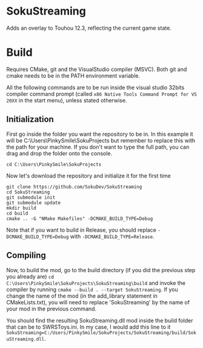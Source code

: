 # SokuStreaming
Adds an overlay to Touhou 12.3, reflecting the current game state.

# Build
Requires CMake, git and the VisualStudio compiler (MSVC).
Both git and cmake needs to be in the PATH environment variable.

All the following commands are to be run inside the visual studio 32bits compiler
command prompt (called `x86 Native Tools Command Prompt for VS 20XX` in the start menu), unless stated otherwise.

## Initialization
First go inside the folder you want the repository to be in.
In this example it will be C:\Users\PinkySmile\SokuProjects but remember to replace this
with the path for your machine. If you don't want to type the full path, you can drag and
drop the folder onto the console.

`cd C:\Users\PinkySmile\SokuProjects`

Now let's download the repository and initialize it for the first time
```
git clone https://github.com/SokuDev/SokuStreaming
cd SokuStreaming
git submodule init
git submodule update
mkdir build
cd build
cmake .. -G "NMake Makefiles" -DCMAKE_BUILD_TYPE=Debug
```
Note that if you want to build in Release, you should replace `-DCMAKE_BUILD_TYPE=Debug` with `-DCMAKE_BUILD_TYPE=Release`.

## Compiling
Now, to build the mod, go to the build directory (if you did the previous step you already are)
`cd C:\Users\PinkySmile\SokuProjects\SokuStreaming\build` and invoke the compiler by running `cmake --build . --target SokuStreaming`. If you change the name of the mod (in the add_library statement in CMakeLists.txt), you will need to replace 'SokuStreaming' by the name of your mod in the previous command.

You should find the resulting SokuStreaming.dll mod inside the build folder that can be to SWRSToys.ini.
In my case, I would add this line to it `SokuStreaming=C:/Users/PinkySmile/SokuProjects/SokuStreaming/build/SokuStreaming.dll`.
